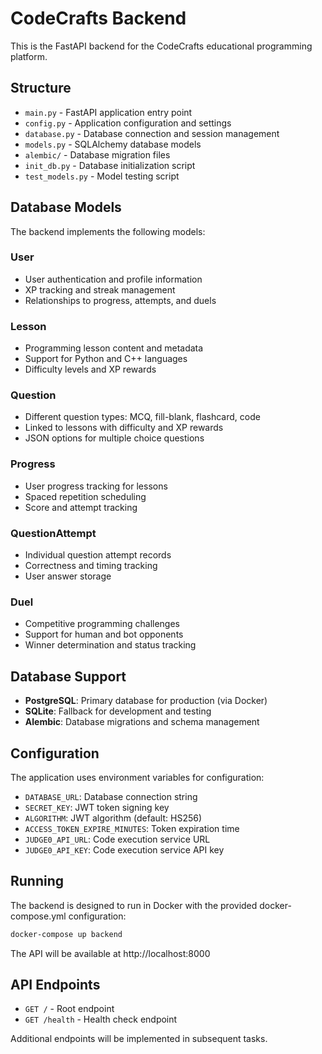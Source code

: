 # CodeCrafts Backend

This is the FastAPI backend for the CodeCrafts educational programming platform.

## Structure

- `main.py` - FastAPI application entry point
- `config.py` - Application configuration and settings
- `database.py` - Database connection and session management
- `models.py` - SQLAlchemy database models
- `alembic/` - Database migration files
- `init_db.py` - Database initialization script
- `test_models.py` - Model testing script

## Database Models

The backend implements the following models:

### User
- User authentication and profile information
- XP tracking and streak management
- Relationships to progress, attempts, and duels

### Lesson
- Programming lesson content and metadata
- Support for Python and C++ languages
- Difficulty levels and XP rewards

### Question
- Different question types: MCQ, fill-blank, flashcard, code
- Linked to lessons with difficulty and XP rewards
- JSON options for multiple choice questions

### Progress
- User progress tracking for lessons
- Spaced repetition scheduling
- Score and attempt tracking

### QuestionAttempt
- Individual question attempt records
- Correctness and timing tracking
- User answer storage

### Duel
- Competitive programming challenges
- Support for human and bot opponents
- Winner determination and status tracking

## Database Support

- **PostgreSQL**: Primary database for production (via Docker)
- **SQLite**: Fallback for development and testing
- **Alembic**: Database migrations and schema management

## Configuration

The application uses environment variables for configuration:

- `DATABASE_URL`: Database connection string
- `SECRET_KEY`: JWT token signing key
- `ALGORITHM`: JWT algorithm (default: HS256)
- `ACCESS_TOKEN_EXPIRE_MINUTES`: Token expiration time
- `JUDGE0_API_URL`: Code execution service URL
- `JUDGE0_API_KEY`: Code execution service API key

## Running

The backend is designed to run in Docker with the provided docker-compose.yml configuration:

```bash
docker-compose up backend
```

The API will be available at http://localhost:8000

## API Endpoints

- `GET /` - Root endpoint
- `GET /health` - Health check endpoint

Additional endpoints will be implemented in subsequent tasks.